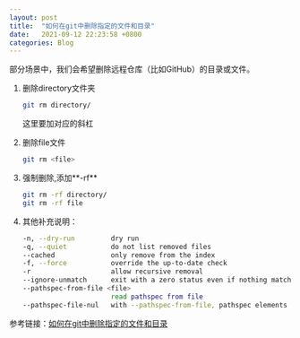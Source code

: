 ```yaml
---
layout: post
title:  "如何在git中删除指定的文件和目录"
date:   2021-09-12 22:23:58 +0800
categories: Blog
---
```


部分场景中，我们会希望删除远程仓库（比如GitHub）的目录或文件。
1. 删除directory文件夹

    ```bash
    git rm directory/
    ```

    这里要加对应的斜杠

2. 删除file文件
    
    ```bash
    git rm <file>
    ```

3. 强制删除,添加**-rf**

    ```bash
    git rm -rf directory/
    git rm -rf file
    ```
4. 其他补充说明：

    ```bash
    -n, --dry-run         dry run
    -q, --quiet           do not list removed files
    --cached              only remove from the index
    -f, --force           override the up-to-date check
    -r                    allow recursive removal
    --ignore-unmatch      exit with a zero status even if nothing matched
    --pathspec-from-file <file>
                          read pathspec from file
    --pathspec-file-nul   with --pathspec-from-file, pathspec elements are separated with NUL character
    ```

参考链接：[如何在git中删除指定的文件和目录](https://blog.csdn.net/ppppfly/article/details/53102756)
